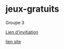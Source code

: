 # jeux-gratuits

Groupe 3

[Lien d'invitiation](https://prod.liveshare.vsengsaas.visualstudio.com/join?BDB212E2B5795D085B8902B6DD6139AD3858 "Lien d'invitation")

[lien site](http://172.20.11.152:5500)